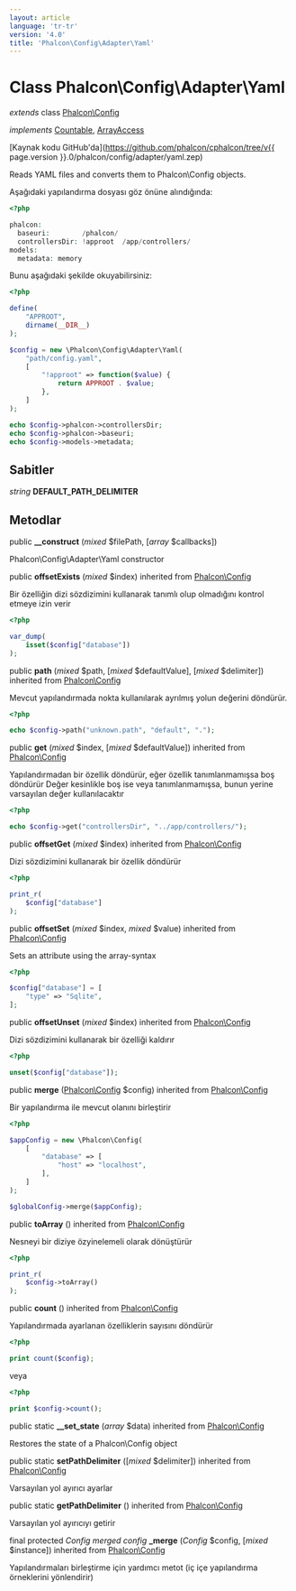 ```yaml
---
layout: article
language: 'tr-tr'
version: '4.0'
title: 'Phalcon\Config\Adapter\Yaml'
---
```

# Class **Phalcon\Config\Adapter\Yaml**

*extends* class [Phalcon\Config](Phalcon_Config)

*implements* [Countable](https://php.net/manual/en/class.countable.php), [ArrayAccess](https://php.net/manual/en/class.arrayaccess.php)

[Kaynak kodu GitHub'da](https://github.com/phalcon/cphalcon/tree/v{{ page.version }}.0/phalcon/config/adapter/yaml.zep)

Reads YAML files and converts them to Phalcon\Config objects.

Aşağıdaki yapılandırma dosyası göz önüne alındığında:

```php
<?php

phalcon:
  baseuri:        /phalcon/
  controllersDir: !approot  /app/controllers/
models:
  metadata: memory

```

Bunu aşağıdaki şekilde okuyabilirsiniz:

```php
<?php

define(
    "APPROOT",
    dirname(__DIR__)
);

$config = new \Phalcon\Config\Adapter\Yaml(
    "path/config.yaml",
    [
        "!approot" => function($value) {
            return APPROOT . $value;
        },
    ]
);

echo $config->phalcon->controllersDir;
echo $config->phalcon->baseuri;
echo $config->models->metadata;

```

## Sabitler

*string* **DEFAULT_PATH_DELIMITER**

## Metodlar

public **__construct** (*mixed* $filePath, [*array* $callbacks])

Phalcon\Config\Adapter\Yaml constructor

public **offsetExists** (*mixed* $index) inherited from [Phalcon\Config](Phalcon_Config)

Bir özelliğin dizi sözdizimini kullanarak tanımlı olup olmadığını kontrol etmeye izin verir

```php
<?php

var_dump(
    isset($config["database"])
);

```

public **path** (*mixed* $path, [*mixed* $defaultValue], [*mixed* $delimiter]) inherited from [Phalcon\Config](Phalcon_Config)

Mevcut yapılandırmada nokta kullanılarak ayrılmış yolun değerini döndürür.

```php
<?php

echo $config->path("unknown.path", "default", ".");

```

public **get** (*mixed* $index, [*mixed* $defaultValue]) inherited from [Phalcon\Config](Phalcon_Config)

Yapılandırmadan bir özellik döndürür, eğer özellik tanımlanmamışsa boş döndürür Değer kesinlikle boş ise veya tanımlanmamışsa, bunun yerine varsayılan değer kullanılacaktır

```php
<?php

echo $config->get("controllersDir", "../app/controllers/");

```

public **offsetGet** (*mixed* $index) inherited from [Phalcon\Config](Phalcon_Config)

Dizi sözdizimini kullanarak bir özellik döndürür

```php
<?php

print_r(
    $config["database"]
);

```

public **offsetSet** (*mixed* $index, *mixed* $value) inherited from [Phalcon\Config](Phalcon_Config)

Sets an attribute using the array-syntax

```php
<?php

$config["database"] = [
    "type" => "Sqlite",
];

```

public **offsetUnset** (*mixed* $index) inherited from [Phalcon\Config](Phalcon_Config)

Dizi sözdizimini kullanarak bir özelliği kaldırır

```php
<?php

unset($config["database"]);

```

public **merge** ([Phalcon\Config](Phalcon_Config) $config) inherited from [Phalcon\Config](Phalcon_Config)

Bir yapılandırma ile mevcut olanını birleştirir

```php
<?php

$appConfig = new \Phalcon\Config(
    [
        "database" => [
            "host" => "localhost",
        ],
    ]
);

$globalConfig->merge($appConfig);

```

public **toArray** () inherited from [Phalcon\Config](Phalcon_Config)

Nesneyi bir diziye özyinelemeli olarak dönüştürür

```php
<?php

print_r(
    $config->toArray()
);

```

public **count** () inherited from [Phalcon\Config](Phalcon_Config)

Yapılandırmada ayarlanan özelliklerin sayısını döndürür

```php
<?php

print count($config);

```

veya

```php
<?php

print $config->count();

```

public static **__set_state** (*array* $data) inherited from [Phalcon\Config](Phalcon_Config)

Restores the state of a Phalcon\Config object

public static **setPathDelimiter** ([*mixed* $delimiter]) inherited from [Phalcon\Config](Phalcon_Config)

Varsayılan yol ayırıcı ayarlar

public static **getPathDelimiter** () inherited from [Phalcon\Config](Phalcon_Config)

Varsayılan yol ayırıcıyı getirir

final protected *Config merged config* **_merge** (*Config* $config, [*mixed* $instance]) inherited from [Phalcon\Config](Phalcon_Config)

Yapılandırmaları birleştirme için yardımcı metot (iç içe yapılandırma örneklerini yönlendirir)